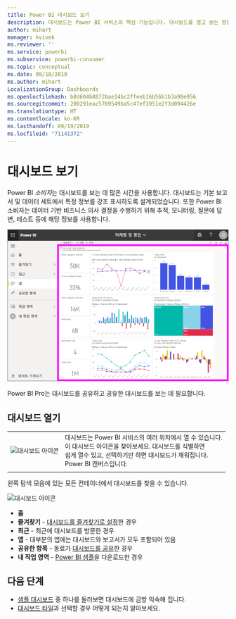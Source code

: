 ```yaml
---
title: Power BI 대시보드 보기
description: 대시보드는 Power BI 서비스의 핵심 기능입니다. 대시보드를 열고 보는 방법을 알아보세요.
author: mihart
manager: kvivek
ms.reviewer: ''
ms.service: powerbi
ms.subservice: powerbi-consumer
ms.topic: conceptual
ms.date: 09/18/2019
ms.author: mihart
LocalizationGroup: Dashboards
ms.openlocfilehash: b8d604b8872bae14bc2ffeeb16b56b1b3a98e056
ms.sourcegitcommit: 200291eac5769549ba5c47ef3951e2f3d094426e
ms.translationtype: HT
ms.contentlocale: ko-KR
ms.lasthandoff: 09/19/2019
ms.locfileid: "71141372"
---
```

# <a name="view-a-dashboard"></a>대시보드 보기
Power BI *소비자*는 대시보드를 보는 데 많은 시간을 사용합니다. 대시보드는 기본 보고서 및 데이터 세트에서 특정 정보를 강조 표시하도록 설계되었습니다. 또한 Power BI 소비자는 데이터 기반 비즈니스 의사 결정을 수행하기 위해 추적, 모니터링, 질문에 답변, 테스트 등에 해당 정보를 사용합니다.

![대시보드](media/end-user-dashboard-open/power-bi-new-dash-new.png)


Power BI Pro는 대시보드를 공유하고 공유한 대시보드를 보는 데 필요합니다.

## <a name="open-a-dashboard"></a>대시보드 열기



|              |         |
|------------|--------------------------------|
|![대시보드 아이콘](media/end-user-dashboard-open/power-bi-dashboard-icon.png)      |대시보드는 Power BI 서비스의 여러 위치에서 열 수 있습니다. <br> 이 대시보드 아이콘을 찾아보세요. 대시보드를 식별하면 <br>쉽게 열수 있고, 선택하기만 하면 대시보드가 채워집니다. <br>Power BI 캔버스입니다. |
|                    |          |



왼쪽 탐색 모음에 있는 모든 컨테이너에서 대시보드를 찾을 수 있습니다. 

![대시보드 아이콘](media/end-user-dashboard-open/power-bi-open-dashboards.gif)

- **홈** 
- **즐겨찾기** - [대시보드를 즐겨찾기로 설정](end-user-favorite.md)한 경우
- **최근** - 최근에 대시보드를 방문한 경우
- **앱** - 대부분의 앱에는 대시보드와 보고서가 모두 포함되어 있음
- **공유한 항목** - 동료가 [대시보드를 공유](end-user-shared-with-me.md)한 경우
- **내 작업 영역** - [Power BI 샘플](../sample-datasets.md)을 다운로드한 경우



## <a name="next-steps"></a>다음 단계
* [샘플 대시보드](../sample-tutorial-connect-to-the-samples.md) 중 하나를 둘러보면 대시보드에 금방 익숙해 집니다.
* [대시보드 타일](end-user-tiles.md)과 선택할 경우 어떻게 되는지 알아보세요.